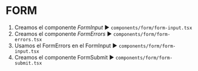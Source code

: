 # FORM
1. Creamos el componente *FormInput* ► `components/form/form-input.tsx`
2. Creamos el componente *FormErrors* ► `components/form/form-errors.tsx`
3. Usamos el FormErrors en el FormInput  ► `components/form/form-input.tsx`
4. Creamos el componente FormSubmit ► `components/form/form-submit.tsx`
